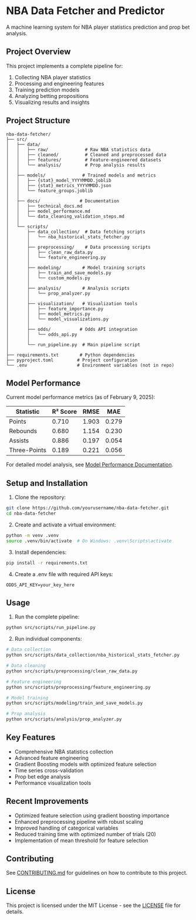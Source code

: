 # NBA Data Fetcher and Predictor

A machine learning system for NBA player statistics prediction and prop bet analysis.

## Project Overview

This project implements a complete pipeline for:

1. Collecting NBA player statistics
2. Processing and engineering features
3. Training prediction models
4. Analyzing betting propositions
5. Visualizing results and insights

## Project Structure

```
nba-data-fetcher/
├── src/
│   ├── data/
│   │   ├── raw/              # Raw NBA statistics data
│   │   ├── cleaned/          # Cleaned and preprocessed data
│   │   ├── features/         # Feature-engineered datasets
│   │   └── analysis/         # Prop analysis results
│   │
│   ├── models/              # Trained models and metrics
│   │   ├── {stat}_model_YYYYMMDD.joblib
│   │   ├── {stat}_metrics_YYYYMMDD.json
│   │   └── feature_groups.joblib
│   │
│   ├── docs/               # Documentation
│   │   ├── technical_docs.md
│   │   ├── model_performance.md
│   │   └── data_cleaning_validation_steps.md
│   │
│   └── scripts/
│       ├── data_collection/  # Data fetching scripts
│       │   └── nba_historical_stats_fetcher.py
│       │
│       ├── preprocessing/    # Data processing scripts
│       │   ├── clean_raw_data.py
│       │   └── feature_engineering.py
│       │
│       ├── modeling/        # Model training scripts
│       │   ├── train_and_save_models.py
│       │   └── custom_models.py
│       │
│       ├── analysis/        # Analysis scripts
│       │   └── prop_analyzer.py
│       │
│       ├── visualization/   # Visualization tools
│       │   ├── feature_importance.py
│       │   ├── model_metrics.py
│       │   └── model_visualizations.py
│       │
│       ├── odds/           # Odds API integration
│       │   └── odds_api.py
│       │
│       └── run_pipeline.py  # Main pipeline script
│
├── requirements.txt        # Python dependencies
├── pyproject.toml         # Project configuration
└── .env                   # Environment variables (not in repo)
```

## Model Performance

Current model performance metrics (as of February 9, 2025):

| Statistic     | R² Score | RMSE  | MAE    |
|--------------|----------|--------|--------|
| Points       | 0.710    | 1.903  | 0.279  |
| Rebounds     | 0.680    | 1.154  | 0.230  |
| Assists      | 0.886    | 0.197  | 0.054  |
| Three-Points | 0.189    | 0.221  | 0.056  |

For detailed model analysis, see [Model Performance Documentation](src/docs/model_performance.md).

## Setup and Installation

1. Clone the repository:

```bash
git clone https://github.com/yourusername/nba-data-fetcher.git
cd nba-data-fetcher
```

2. Create and activate a virtual environment:

```bash
python -m venv .venv
source .venv/bin/activate  # On Windows: .venv\Scripts\activate
```

3. Install dependencies:

```bash
pip install -r requirements.txt
```

4. Create a .env file with required API keys:

```
ODDS_API_KEY=your_key_here
```

## Usage

1. Run the complete pipeline:

```bash
python src/scripts/run_pipeline.py
```

2. Run individual components:

```bash
# Data collection
python src/scripts/data_collection/nba_historical_stats_fetcher.py

# Data cleaning
python src/scripts/preprocessing/clean_raw_data.py

# Feature engineering
python src/scripts/preprocessing/feature_engineering.py

# Model training
python src/scripts/modeling/train_and_save_models.py

# Prop analysis
python src/scripts/analysis/prop_analyzer.py
```

## Key Features

- Comprehensive NBA statistics collection
- Advanced feature engineering
- Gradient Boosting models with optimized feature selection
- Time series cross-validation
- Prop bet edge analysis
- Performance visualization tools

## Recent Improvements

- Optimized feature selection using gradient boosting importance
- Enhanced preprocessing pipeline with robust scaling
- Improved handling of categorical variables
- Reduced training time with optimized number of trials (20)
- Implementation of mean threshold for feature selection

## Contributing

See [CONTRIBUTING.md](CONTRIBUTING.md) for guidelines on how to contribute to this project.

## License

This project is licensed under the MIT License - see the [LICENSE](LICENSE) file for details.
